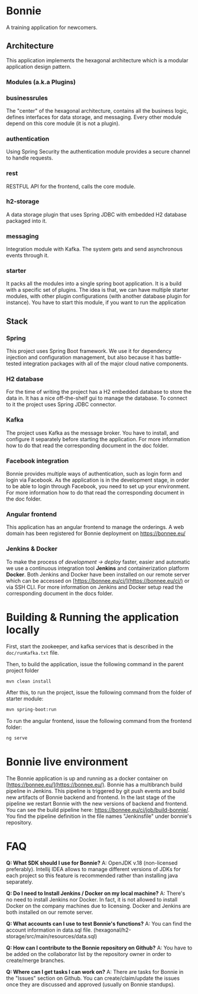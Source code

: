 # Bonnie

A training application for newcomers.

## Architecture

This application implements the hexagonal architecture which is a modular application design pattern.

### Modules (a.k.a Plugins)

### businessrules

The "center" of the hexagonal architecture, contains all the business logic, defines interfaces for data storage, and
messaging. Every other module depend on this core module (it is not a plugin).

### authentication

Using Spring Security the authentication module provides a secure channel to handle requests.

### rest

RESTFUL API for the frontend, calls the core module.

### h2-storage

A data storage plugin that uses Spring JDBC with embedded H2 database packaged into it.

### messaging

Integration module with Kafka. The system gets and send asynchronous events through it.

### starter

It packs all the modules into a single spring boot application. It is a build with a specific set of plugins. 
The idea is that, we can have multiple starter modules, with other plugin configurations (with another database plugin for instance). 
You have to start this module, if you want to run the application

## Stack

### Spring

This project uses Spring Boot framework.
We use it for dependency injection and configuration management, but also because it has battle-tested integration
packages with all of the major cloud native components.

### H2 database

For the time of writing the project has a H2 embedded database to store the data in. It has a nice off-the-shelf gui to
manage the database.
To connect to it the project uses Spring JDBC connector.

### Kafka

The project uses Kafka as the message broker. You have to install, and configure it separately before starting the
application. For more information how to do that read the corresponding document in the doc folder.

### Facebook integration

Bonnie provides multiple ways of authentication, such as login form and login via Facebook.
As the application is in the development stage, in order to be able to login through Facebook, you need to set up your
environment. For more information how to do that read the corresponding document in the doc folder.

### Angular frontend

This application has an angular frontend to manage the orderings. A web domain has been registered for Bonnie deployment on https://bonnee.eu/

### Jenkins & Docker

To make the process of *development -> deploy* faster, easier and automatic we use a continuous integration tool **Jenkins** and 
containerization platform **Docker**. Both Jenkins and Docker have been installed on our remote server 
which can be accessed on [https://bonnee.eu/ci/](https://bonnee.eu/ci/) or via SSH CLI.
For more information on Jenkins and Docker setup read the corresponding document in the docs folder.

# Building & Running the application locally

First, start the zookeeper, and kafka services that is described in the ```doc/runKafka.txt``` file.

Then, to build the application, issue the following command in the parent project folder

```bash
mvn clean install
```

After this, to run the project, issue the following command from the folder of starter module:

```bash
mvn spring-boot:run
```

To run the angular frontend, issue the following command from the frontend folder:

```bash
ng serve
```

# Bonnie live environment

The Bonnie application is up and running as a docker container on [https://bonnee.eu/](https://bonnee.eu/).
Bonnie has a multibranch build pipeline in Jenkins. This pipeline is triggered by git push events and build new artifacts of Bonnie backend and frontend.
In the last stage of the pipeline we restart Bonnie with the new versions of backend and frontend.
You can see the build pipeline here: https://bonnee.eu/ci/job/build-bonnie/. You find the pipeline definition in the file names "Jenkinsfile" under bonnie's repository.

# FAQ

**Q: What SDK should I use for Bonnie?**
A: OpenJDK v.18 (non-licensed preferably). Intellij IDEA allows to manage different versions of JDKs for each project 
so this feature is recommended rather than installing java separately.

**Q: Do I need to Install Jenkins / Docker on my local machine?**
A: There's no need to install Jenkins nor Docker. In fact, it is not allowed to install Docker on the company machines due to licensing. 
Docker and Jenkins are both installed on our remote server.

**Q: What accounts can I use to test Bonnie's functions?**
A: You can find the account information in data.sql file. (hexagonal/h2-storage/src/main/resources/data.sql)

**Q: How can I contribute to the Bonnie repository on Github?**
A: You have to be added on the collaborator list by the repository owner in order to create/merge branches.

**Q: Where can I get tasks I can work on?**
A: There are tasks for Bonnie in the "Issues" section on Github. You can create/claim/update the issues once they are discussed and approved (usually on Bonnie standups).
